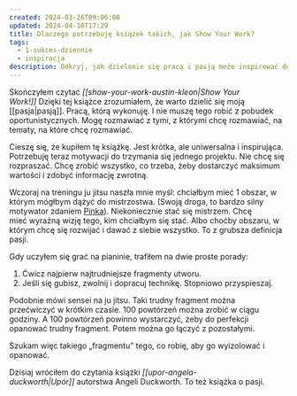 ```yaml
---
created: 2024-03-26T09:06:00
updated: 2024-04-10T17:29
title: Dlaczego potrzebuję książek takich, jak Show Your Work?
tags:
  - 1-sukces-dziennie
  - inspiracja
description: Odkryj, jak dzielenie się pracą i pasją może inspirować do skupienia się na jednym projekcie i dążenia do mistrzostwa w wybranym obszarze, bazując na lekturze 'Show Your Work!'.
---
```

Skończyłem czytać _[[show-your-work-austin-kleon|Show Your Work!]]_ Dzięki tej książce zrozumiałem, że warto dzielić się moją [[pasja|pasją]]. Pracą, którą wykonuję. I nie muszę tego robić z pobudek oportunistycznych. Mogę rozmawiać z tymi, z którymi chcę rozmawiać, na tematy, na które chcę rozmawiać.

Cieszę się, że kupiłem tę książkę. Jest krótka, ale uniwersalna i inspirująca. Potrzebuję teraz motywacji do trzymania się jednego projektu. Nie chcę się rozpraszać. Chcę zrobić wszystko, co trzeba, żeby dostarczyć maksimum wartości i zdobyć informację zwrotną.

Wczoraj na treningu ju jitsu naszła mnie myśl: chciałbym mieć 1 obszar, w którym mógłbym dążyć do mistrzostwa. (Swoją droga, to bardzo silny motywator zdaniem [Pinka](https://en.wikipedia.org/wiki/Daniel_H._Pink)). Niekoniecznie stać się mistrzem. Chcę mieć wyraźną wizję tego, kim chciałbym się stać. Albo choćby obszaru, w którym chcę się rozwijać i dawać z siebie wszystko. To z grubsza definicja pasji.

Gdy uczyłem się grać na pianinie, trafiłem na dwie proste porady:

1. Ćwicz najpierw najtrudniejsze fragmenty utworu.
2. Jeśli się gubisz, zwolnij i dopracuj technikę. Stopniowo przyspieszaj.

Podobnie mówi sensei na ju jitsu. Taki trudny fragment można przećwiczyć w krótkim czasie. 100 powtórzeń można zrobić w ciągu godziny. A 100 powtórzeń powinno wystarczyć, żeby do perfekcji opanować trudny fragment. Potem można go łączyć z pozostałymi.

Szukam więc takiego „fragmentu” tego, co robię, aby go wyizolować i opanować.

Dzisiaj wróciłem do czytania książki _[[upor-angela-duckworth|Upór]]_ autorstwa Angeli Duckworth. To też książka o pasji.